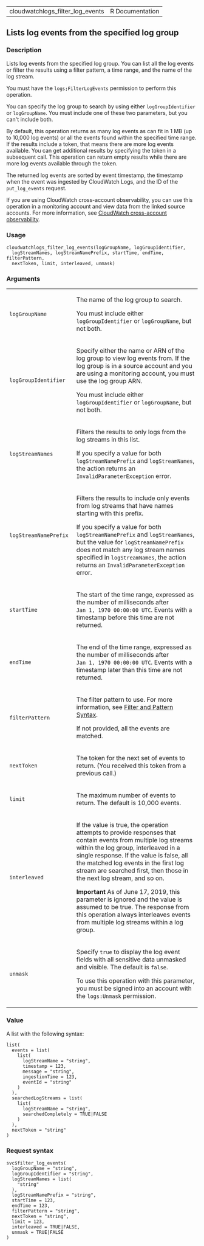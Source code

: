 <table style="width: 100%;">
<tbody>
<tr class="odd">
<td>cloudwatchlogs_filter_log_events</td>
<td style="text-align: right;">R Documentation</td>
</tr>
</tbody>
</table>

## Lists log events from the specified log group

### Description

Lists log events from the specified log group. You can list all the log
events or filter the results using a filter pattern, a time range, and
the name of the log stream.

You must have the `⁠logs;FilterLogEvents⁠` permission to perform this
operation.

You can specify the log group to search by using either
`logGroupIdentifier` or `logGroupName`. You must include one of these
two parameters, but you can't include both.

By default, this operation returns as many log events as can fit in 1 MB
(up to 10,000 log events) or all the events found within the specified
time range. If the results include a token, that means there are more
log events available. You can get additional results by specifying the
token in a subsequent call. This operation can return empty results
while there are more log events available through the token.

The returned log events are sorted by event timestamp, the timestamp
when the event was ingested by CloudWatch Logs, and the ID of the
`put_log_events` request.

If you are using CloudWatch cross-account observability, you can use
this operation in a monitoring account and view data from the linked
source accounts. For more information, see [CloudWatch cross-account
observability](https://docs.aws.amazon.com/AmazonCloudWatch/latest/monitoring/CloudWatch-Unified-Cross-Account.html).

### Usage

    cloudwatchlogs_filter_log_events(logGroupName, logGroupIdentifier,
      logStreamNames, logStreamNamePrefix, startTime, endTime, filterPattern,
      nextToken, limit, interleaved, unmask)

### Arguments

<table>
<colgroup>
<col style="width: 35%" />
<col style="width: 65%" />
</colgroup>
<tbody>
<tr class="odd">
<td><code
id="cloudwatchlogs_filter_log_events_:_logGroupName">logGroupName</code></td>
<td><p>The name of the log group to search.</p>
<p>You must include either <code>logGroupIdentifier</code> or
<code>logGroupName</code>, but not both.</p></td>
</tr>
<tr class="even">
<td><code
id="cloudwatchlogs_filter_log_events_:_logGroupIdentifier">logGroupIdentifier</code></td>
<td><p>Specify either the name or ARN of the log group to view log
events from. If the log group is in a source account and you are using a
monitoring account, you must use the log group ARN.</p>
<p>You must include either <code>logGroupIdentifier</code> or
<code>logGroupName</code>, but not both.</p></td>
</tr>
<tr class="odd">
<td><code
id="cloudwatchlogs_filter_log_events_:_logStreamNames">logStreamNames</code></td>
<td><p>Filters the results to only logs from the log streams in this
list.</p>
<p>If you specify a value for both <code>logStreamNamePrefix</code> and
<code>logStreamNames</code>, the action returns an
<code>InvalidParameterException</code> error.</p></td>
</tr>
<tr class="even">
<td><code
id="cloudwatchlogs_filter_log_events_:_logStreamNamePrefix">logStreamNamePrefix</code></td>
<td><p>Filters the results to include only events from log streams that
have names starting with this prefix.</p>
<p>If you specify a value for both <code>logStreamNamePrefix</code> and
<code>logStreamNames</code>, but the value for
<code>logStreamNamePrefix</code> does not match any log stream names
specified in <code>logStreamNames</code>, the action returns an
<code>InvalidParameterException</code> error.</p></td>
</tr>
<tr class="odd">
<td><code
id="cloudwatchlogs_filter_log_events_:_startTime">startTime</code></td>
<td><p>The start of the time range, expressed as the number of
milliseconds after <code
style="white-space: pre;">⁠Jan 1, 1970 00:00:00 UTC⁠</code>. Events with a
timestamp before this time are not returned.</p></td>
</tr>
<tr class="even">
<td><code
id="cloudwatchlogs_filter_log_events_:_endTime">endTime</code></td>
<td><p>The end of the time range, expressed as the number of
milliseconds after <code
style="white-space: pre;">⁠Jan 1, 1970 00:00:00 UTC⁠</code>. Events with a
timestamp later than this time are not returned.</p></td>
</tr>
<tr class="odd">
<td><code
id="cloudwatchlogs_filter_log_events_:_filterPattern">filterPattern</code></td>
<td><p>The filter pattern to use. For more information, see <a
href="https://docs.aws.amazon.com/AmazonCloudWatch/latest/logs/FilterAndPatternSyntax.html">Filter
and Pattern Syntax</a>.</p>
<p>If not provided, all the events are matched.</p></td>
</tr>
<tr class="even">
<td><code
id="cloudwatchlogs_filter_log_events_:_nextToken">nextToken</code></td>
<td><p>The token for the next set of events to return. (You received
this token from a previous call.)</p></td>
</tr>
<tr class="odd">
<td><code
id="cloudwatchlogs_filter_log_events_:_limit">limit</code></td>
<td><p>The maximum number of events to return. The default is 10,000
events.</p></td>
</tr>
<tr class="even">
<td><code
id="cloudwatchlogs_filter_log_events_:_interleaved">interleaved</code></td>
<td><p>If the value is true, the operation attempts to provide responses
that contain events from multiple log streams within the log group,
interleaved in a single response. If the value is false, all the matched
log events in the first log stream are searched first, then those in the
next log stream, and so on.</p>
<p><strong>Important</strong> As of June 17, 2019, this parameter is
ignored and the value is assumed to be true. The response from this
operation always interleaves events from multiple log streams within a
log group.</p></td>
</tr>
<tr class="odd">
<td><code
id="cloudwatchlogs_filter_log_events_:_unmask">unmask</code></td>
<td><p>Specify <code>true</code> to display the log event fields with
all sensitive data unmasked and visible. The default is
<code>false</code>.</p>
<p>To use this operation with this parameter, you must be signed into an
account with the <code>logs:Unmask</code> permission.</p></td>
</tr>
</tbody>
</table>

### Value

A list with the following syntax:

    list(
      events = list(
        list(
          logStreamName = "string",
          timestamp = 123,
          message = "string",
          ingestionTime = 123,
          eventId = "string"
        )
      ),
      searchedLogStreams = list(
        list(
          logStreamName = "string",
          searchedCompletely = TRUE|FALSE
        )
      ),
      nextToken = "string"
    )

### Request syntax

    svc$filter_log_events(
      logGroupName = "string",
      logGroupIdentifier = "string",
      logStreamNames = list(
        "string"
      ),
      logStreamNamePrefix = "string",
      startTime = 123,
      endTime = 123,
      filterPattern = "string",
      nextToken = "string",
      limit = 123,
      interleaved = TRUE|FALSE,
      unmask = TRUE|FALSE
    )
